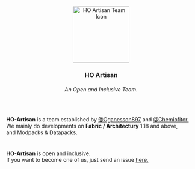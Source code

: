 <div align="center">

<img height="150" width="150" src="https://avatars.githubusercontent.com/u/125109661?s=200&v=4" alt="HO Artisan Team Icon" />

### HO Artisan

###### An Open and Inclusive Team.

</div>

<br />

**HO-Artisan** is a team established by [@Oganesson897](https://github.com/Darknight123MC) and [@Chemiofitor.](https://github.com/chemiofitor)  
We mainly do developments on **Fabric / Architectury** 1.18 and above,  
and Modpacks & Datapacks.   

<h1></h1>

**HO-Artisan** is open and inclusive.  
If you want to become one of us, just send an issue [here.](https://github.com/HO-Artisan/.github/issues)
